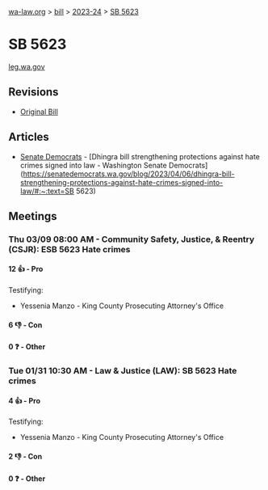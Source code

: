 [wa-law.org](/) > [bill](/bill/) > [2023-24](/bill/2023-24/) > [SB 5623](/bill/2023-24/sb/5623/)

# SB 5623
[leg.wa.gov](https://app.leg.wa.gov/billsummary?BillNumber=5623&Year=2023&Initiative=false)

## Revisions
* [Original Bill](1/)

## Articles
* [Senate Democrats](/org/senate_democrats/) - [Dhingra bill strengthening protections against hate crimes signed into law - Washington Senate Democrats](https://senatedemocrats.wa.gov/blog/2023/04/06/dhingra-bill-strengthening-protections-against-hate-crimes-signed-into-law/#:~:text=SB 5623)

## Meetings
### Thu 03/09 08:00 AM - Community Safety, Justice, & Reentry (CSJR): ESB 5623 Hate crimes
#### 12 👍 - Pro
Testifying:
* Yessenia Manzo - King County Prosecuting Attorney's Office

#### 6 👎 - Con

#### 0 ❓ - Other

### Tue 01/31 10:30 AM - Law & Justice (LAW): SB 5623 Hate crimes
#### 4 👍 - Pro
Testifying:
* Yessenia Manzo - King County Prosecuting Attorney's Office

#### 2 👎 - Con

#### 0 ❓ - Other
